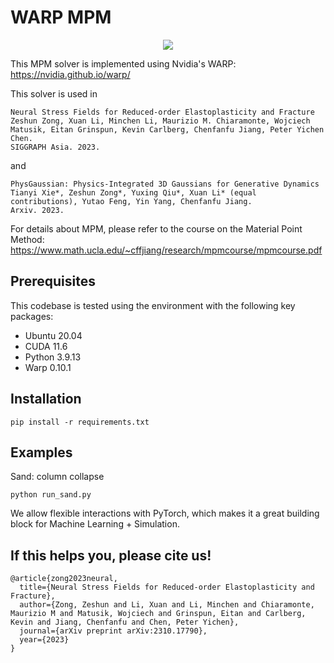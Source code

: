 # WARP MPM
<p align="center">
  <img src="assets/sand.gif">
</p>

This MPM solver is implemented using Nvidia's WARP: https://nvidia.github.io/warp/

This solver is used in 
```
Neural Stress Fields for Reduced-order Elastoplasticity and Fracture
Zeshun Zong, Xuan Li, Minchen Li, Maurizio M. Chiaramonte, Wojciech Matusik, Eitan Grinspun, Kevin Carlberg, Chenfanfu Jiang, Peter Yichen Chen.
SIGGRAPH Asia. 2023.
```
and 
```
PhysGaussian: Physics-Integrated 3D Gaussians for Generative Dynamics
Tianyi Xie*, Zeshun Zong*, Yuxing Qiu*, Xuan Li* (equal contributions), Yutao Feng, Yin Yang, Chenfanfu Jiang.
Arxiv. 2023.
```

For details about MPM, please refer to the course on the Material Point Method: https://www.math.ucla.edu/~cffjiang/research/mpmcourse/mpmcourse.pdf


## Prerequisites

This codebase is tested using the environment with the following key packages:

- Ubuntu 20.04
- CUDA 11.6
- Python 3.9.13
- Warp 0.10.1

## Installation
```
pip install -r requirements.txt
```

## Examples
Sand: column collapse 
```
python run_sand.py
```
We allow flexible interactions with PyTorch, which makes it a great building block for Machine Learning + Simulation.

## If this helps you, please cite us!
```
@article{zong2023neural,
  title={Neural Stress Fields for Reduced-order Elastoplasticity and Fracture},
  author={Zong, Zeshun and Li, Xuan and Li, Minchen and Chiaramonte, Maurizio M and Matusik, Wojciech and Grinspun, Eitan and Carlberg, Kevin and Jiang, Chenfanfu and Chen, Peter Yichen},
  journal={arXiv preprint arXiv:2310.17790},
  year={2023}
}
```
